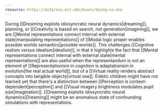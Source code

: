 ```yaml
---
resource: https://mitpress.mit.edu/books/being-no-one
---
```


During [[Dreaming exploits idiosyncratic neural dynamics|dreaming]], planning, or [[Creativity is based on search, not generation|imagining]], we are [[Mental representations connect internal with external state|manipulating representations]] of [[Modal logic proper enables possible worlds semantics|possible worlds]]. This challenges [[Cognitive realism versus idealism|idealism]], in that it highlights the fact that [[Mental representations connect internal with external state|mental representations]] are also useful when the representandum is not an element of [[Representationism in cognition is adaptationism in evolution|the real actual world]], but of a [[Virtual reality renders abstract concepts into tangible objects|virtual one]]. Eidetic children might have not learned yet that there's a distinction between [[Perception is context-dependent|perception]] and [[Visual imagery brightness modulates pupil size|imagination]]. [[Dreaming exploits idiosyncratic neural dynamics|Dreaming]] might be an anomalous state of confounding simulations with representations.